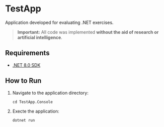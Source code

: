 # TestApp

Application developed for evaluating .NET exercises.

> **Important:** All code was implemented **without the aid of research or artificial intelligence**.

## Requirements

- [.NET 8.0 SDK](https://dotnet.microsoft.com/en-us/download/dotnet/8.0)

## How to Run

1. Navigate to the application directory:

   ```
   cd TestApp.Console

2. Execte the application:

   ```
   dotnet run
